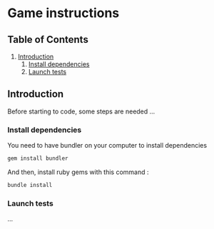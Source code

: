 # Game instructions

## Table of Contents
  1.  [Introduction](#introduction)
      1. [Install dependencies](#install-dependencies)
      1. [Launch tests](#launch-tests)
 
## Introduction 
Before starting to code, some steps are needed ...

### Install dependencies
You need to have bundler on your computer to install dependencies

```sh
gem install bundler
```

And then, install ruby gems with this command :

```sh
bundle install
```

### Launch tests

...
